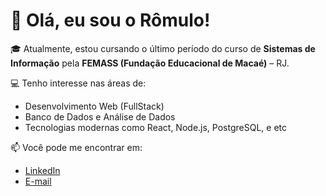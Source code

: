# 👋 Olá, eu sou o Rômulo!

🎓 Atualmente, estou cursando o último período do curso de **Sistemas de Informação** pela **FEMASS (Fundação Educacional de Macaé)** – RJ.

💻 Tenho interesse nas áreas de:
- Desenvolvimento Web (FullStack)
- Banco de Dados e Análise de Dados
- Tecnologias modernas como React, Node.js, PostgreSQL, e etc

📫 Você pode me encontrar em:
- [LinkedIn](https://www.linkedin.com/in/rômulo-dias-marroso-068573171)
- [E-mail](romulo.marroso@gmail.com)